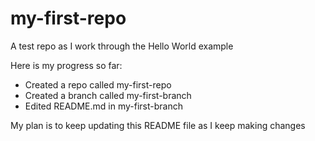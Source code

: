# my-first-repo
A test repo as I work through the Hello World example

Here is my progress so far:
* Created a repo called my-first-repo
* Created a branch called my-first-branch
* Edited README.md in my-first-branch

My plan is to keep updating this README file as I keep making changes
